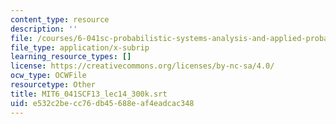 ```yaml
---
content_type: resource
description: ''
file: /courses/6-041sc-probabilistic-systems-analysis-and-applied-probability-fall-2013/e532c2becc76db45688eaf4eadcac348_MIT6_041SCF13_lec14_300k.srt
file_type: application/x-subrip
learning_resource_types: []
license: https://creativecommons.org/licenses/by-nc-sa/4.0/
ocw_type: OCWFile
resourcetype: Other
title: MIT6_041SCF13_lec14_300k.srt
uid: e532c2be-cc76-db45-688e-af4eadcac348
---
```

